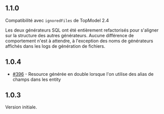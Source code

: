 ## 1.1.0

Compatibilité avec `ignoredFiles` de TopModel 2.4

Les deux générateurs SQL ont été entièrement refactorisés pour s'aligner sur la structure des autres générateurs. Aucune différence de comportement n'est à attendre, à l'exception des noms de générateurs affichés dans les logs de génération de fichiers.

## 1.0.4

- [#396](https://github.com/klee-contrib/topmodel/pull/396) - Resource générée en double lorsque l'on utilise des alias de champs dans les entity 

## 1.0.3

Version initiale.
